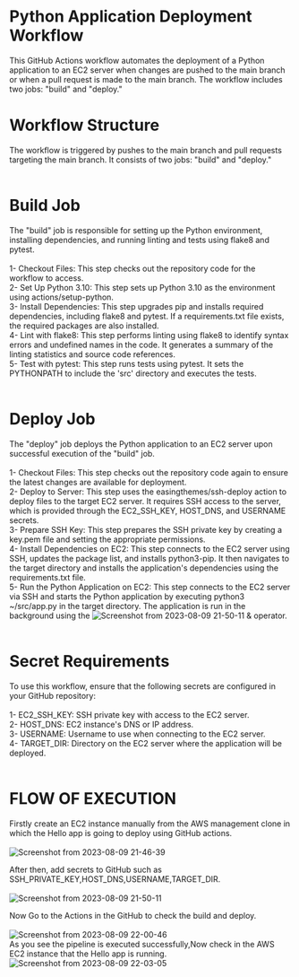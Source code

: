 # Python Application Deployment Workflow
This GitHub Actions workflow automates the deployment of a Python application to an EC2 server when changes are pushed to the main branch or when a pull request is made to the main branch. The workflow includes two jobs: "build" and "deploy."<br>

# Workflow Structure
The workflow is triggered by pushes to the main branch and pull requests targeting the main branch. It consists of two jobs: "build" and "deploy."<br>
<br>

# Build Job
The "build" job is responsible for setting up the Python environment, installing dependencies, and running linting and tests using flake8 and pytest.<br>
<br>
1- Checkout Files: This step checks out the repository code for the workflow to access.<br>
2- Set Up Python 3.10: This step sets up Python 3.10 as the environment using actions/setup-python.<br>
3- Install Dependencies: This step upgrades pip and installs required dependencies, including flake8 and pytest. If a requirements.txt file exists, the required packages are also installed.<br>
4- Lint with flake8: This step performs linting using flake8 to identify syntax errors and undefined names in the code. It generates a summary of the linting statistics and source code references.<br>
5- Test with pytest: This step runs tests using pytest. It sets the PYTHONPATH to include the 'src' directory and executes the tests.<br>
<br>
# Deploy Job<br>
The "deploy" job deploys the Python application to an EC2 server upon successful execution of the "build" job.<br>
<br>
1- Checkout Files: This step checks out the repository code again to ensure the latest changes are available for deployment.<br>
2- Deploy to Server: This step uses the easingthemes/ssh-deploy action to deploy files to the target EC2 server. It requires SSH access to the server, which is provided through the EC2_SSH_KEY, HOST_DNS, and USERNAME secrets.<br>
3- Prepare SSH Key: This step prepares the SSH private key by creating a key.pem file and setting the appropriate permissions.<br>
4- Install Dependencies on EC2: This step connects to the EC2 server using SSH, updates the package list, and installs python3-pip. It then navigates to the target directory and installs the application's dependencies using the requirements.txt file.<br>
5- Run the Python Application on EC2: This step connects to the EC2 server via SSH and starts the Python application by executing python3 ~/src/app.py in the target directory. The application is run in the background using the
![Screenshot from 2023-08-09 21-50-11](https://github.com/belwalrohit642/python-actions/assets/96739082/33cfce63-b9b3-49ae-81cc-f1260b9368aa)
 & operator.<br>
<br>
# Secret Requirements<br>
To use this workflow, ensure that the following secrets are configured in your GitHub repository:<br>
<br>
1- EC2_SSH_KEY: SSH private key with access to the EC2 server.<br>
2- HOST_DNS: EC2 instance's DNS or IP address.<br>
3- USERNAME: Username to use when connecting to the EC2 server.<br>
4- TARGET_DIR: Directory on the EC2 server where the application will be deployed.<br>
<br>


# FLOW OF EXECUTION<br>

Firstly create an EC2 instance manually from the AWS management clone in which the Hello app is going to deploy using GitHub actions.<br>
<br>
![Screenshot from 2023-08-09 21-46-39](https://github.com/belwalrohit642/python-actions/assets/96739082/71da7353-e813-4c3b-a02b-a01486d9adb2)<br>

After then, add secrets to GitHub such as SSH_PRIVATE_KEY,HOST_DNS,USERNAME,TARGET_DIR.<br>
<br>
![Screenshot from 2023-08-09 21-50-11](https://github.com/belwalrohit642/python-actions/assets/96739082/33cfce63-b9b3-49ae-81cc-f1260b9368aa)
<br>

Now Go to the Actions in the GitHub to check the  build and deploy.<br>
<br>
![Screenshot from 2023-08-09 22-00-46](https://github.com/belwalrohit642/python-actions/assets/96739082/cf8e039c-b0f2-4b51-91e8-88e8fe7dcd4e)
<br>
As you see the pipeline is executed successfully,Now check in the AWS EC2 instance that the Hello app is running.
<br>
![Screenshot from 2023-08-09 22-03-05](https://github.com/belwalrohit642/python-actions/assets/96739082/4423e52b-f908-4c36-99f2-8d0ae5a4236c)
<br>



























